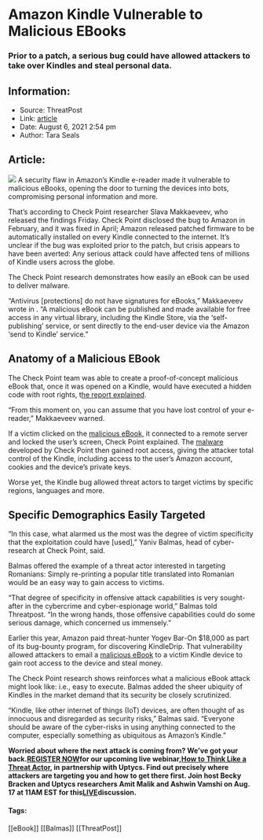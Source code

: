 # Amazon Kindle Vulnerable to Malicious EBooks
### Prior to a patch, a serious bug could have allowed attackers to take over Kindles and steal personal data.

## Information:
+ Source: ThreatPost
+ Link: [article](https://kasperskycontenthub.com/threatpost-global/?p=168454)
+ Date: August 6, 2021  2:54 pm
+ Author: Tara Seals


## Article:
![](https://media.threatpost.com/wp-content/uploads/sites/103/2019/11/07120424/kindle-e1573146276447.jpg)
A security flaw in Amazon’s Kindle e-reader made it vulnerable to malicious eBooks, opening the door to turning the devices into bots, compromising personal information and more.


That’s according to Check Point researcher Slava Makkaeveev, who released the findings Friday. Check Point disclosed the bug to Amazon in February, and it was fixed in April; Amazon released patched firmware to be automatically installed on every Kindle connected to the internet. It’s unclear if the bug was exploited prior to the patch, but crisis appears to have been averted: Any serious attack could have affected tens of millions of Kindle users across the globe.


The Check Point research demonstrates how easily an eBook can be used to deliver malware.



“Antivirus [protections] do not have signatures for eBooks,” Makkaeveev wrote in . “A malicious eBook can be published and made available for free access in any virtual library, including the Kindle Store, via the ‘self-publishing’ service, or sent directly to the end-user device via the Amazon ‘send to Kindle’ service.”


**Anatomy of a Malicious EBook**
--------------------------------


The Check Point team was able to create a proof-of-concept malicious eBook that, once it was opened on a Kindle, would have executed a hidden code with root rights, t[he report explained](https://research.checkpoint.com/2021/i-can-take-over-your-kindle/).


“From this moment on, you can assume that you have lost control of your e-reader,” Makkaeveev warned.


If a victim clicked on the [malicious eBook,](https://www.youtube.com/watch?v=BtpGVa7FaXo) it connected to a remote server and locked the user’s screen, Check Point explained. The [malware](https://threatpost.com/malware-makers-using-exotic-programming-languages/168117/) developed by Check Point then gained root access, giving the attacker total control of the Kindle, including access to the user’s Amazon account, cookies and the device’s private keys.


Worse yet, the Kindle bug allowed threat actors to target victims by specific regions, languages and more.


**Specific Demographics Easily Targeted**
-----------------------------------------


“In this case, what alarmed us the most was the degree of victim specificity that the exploitation could have [used],” Yaniv Balmas, head of cyber-research at Check Point, said.


Balmas offered the example of a threat actor interested in targeting Romanians: Simply re-printing a popular title translated into Romanian would be an easy way to gain access to victims.


“That degree of specificity in offensive attack capabilities is very sought-after in the cybercrime and cyber-espionage world,” Balmas told Threatpost. “In the wrong hands, those offensive capabilities could do some serious damage, which concerned us immensely.”


Earlier this year, Amazon paid threat-hunter Yogev Bar-On $18,000 as part of its bug-bounty program, for discovering KindleDrip. That vulnerability allowed attackers to email a [malicious eBook](https://threatpost.com/amazon-kindle-attack-email/163282/) to a victim Kindle device to gain root access to the device and steal money.


The Check Point research shows reinforces what a malicious eBook attack might look like: i.e., easy to execute. Balmas added the sheer ubiquity of Kindles in the market demand that its security be closely scrutinized.


“Kindle, like other internet of things (IoT) devices, are often thought of as innocuous and disregarded as security risks,” Balmas said. “Everyone should be aware of the cyber-risks in using anything connected to the computer, especially something as ubiquitous as Amazon’s Kindle.”


**Worried about where the next attack is coming from? We’ve got your back.**[**REGISTER NOW**](https://threatpost.com/webinars/how-to-think-like-a-threat-actor/?utm_source=ART&utm_medium=ART&utm_campaign=August_Uptycs_Webinar)**for our upcoming live webinar,**[**How to Think Like a Threat Actor**](https://threatpost.com/webinars/how-to-think-like-a-threat-actor/?utm_source=ART&utm_medium=ART&utm_campaign=August_Uptycs_Webinar)**, in partnership with Uptycs. Find out precisely where attackers are targeting you and how to get there first. Join host Becky Bracken and Uptycs researchers Amit Malik and Ashwin Vamshi on Aug. 17 at 11AM EST for this**[**LIVE**](https://threatpost.com/webinars/how-to-think-like-a-threat-actor/?utm_source=ART&utm_medium=ART&utm_campaign=August_Uptycs_Webinar)**discussion.**




#### Tags:
[[eBook]] [[Balmas]] [[ThreatPost]]
